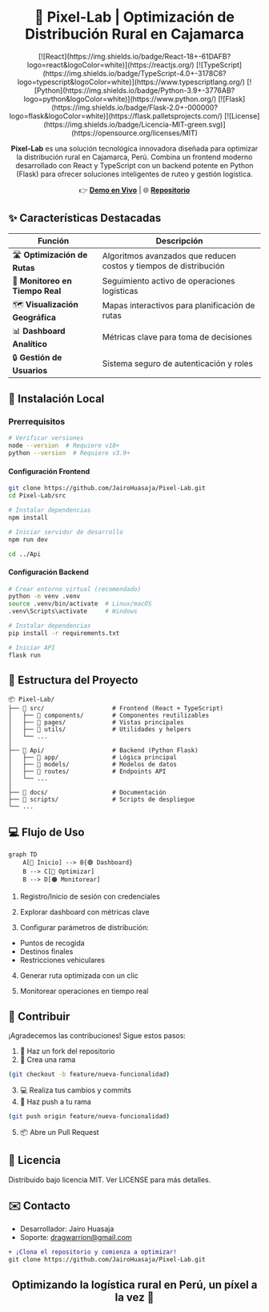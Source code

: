 <h1 align="center">🚀 Pixel-Lab | Optimización de Distribución Rural en Cajamarca</h1>

<div align="center">
[![React](https://img.shields.io/badge/React-18+-61DAFB?logo=react&logoColor=white)](https://reactjs.org/)
[![TypeScript](https://img.shields.io/badge/TypeScript-4.0+-3178C6?logo=typescript&logoColor=white)](https://www.typescriptlang.org/)
[![Python](https://img.shields.io/badge/Python-3.9+-3776AB?logo=python&logoColor=white)](https://www.python.org/)
[![Flask](https://img.shields.io/badge/Flask-2.0+-000000?logo=flask&logoColor=white)](https://flask.palletsprojects.com/)
[![License](https://img.shields.io/badge/Licencia-MIT-green.svg)](https://opensource.org/licenses/MIT)
</div>

<p align="center">
<strong>Pixel-Lab</strong> es una solución tecnológica innovadora diseñada para optimizar la distribución rural en Cajamarca, Perú. Combina un frontend moderno desarrollado con React y TypeScript con un backend potente en Python (Flask) para ofrecer soluciones inteligentes de ruteo y gestión logística.
</p>

<p align="center">
👉 <a href="https://pixel-lab-ar.netlify.app/"><strong>Demo en Vivo</strong></a> | 🌐 <a href="https://github.com/JairoHuasaja/Pixel-Lab"><strong>Repositorio</strong></a>
</p>

## ✨ Características Destacadas

| Función | Descripción |
|---------|-------------|
| 🛣️ **Optimización de Rutas** | Algoritmos avanzados que reducen costos y tiempos de distribución |
| 📍 **Monitoreo en Tiempo Real** | Seguimiento activo de operaciones logísticas |
| 🗺️ **Visualización Geográfica** | Mapas interactivos para planificación de rutas |
| 📊 **Dashboard Analítico** | Métricas clave para toma de decisiones |
| 🔒 **Gestión de Usuarios** | Sistema seguro de autenticación y roles |

## 🚀 Instalación Local

### Prerrequisitos
```bash
# Verificar versiones
node --version  # Requiere v18+
python --version  # Requiere v3.9+
```
#### Configuración Frontend
```bash
git clone https://github.com/JairoHuasaja/Pixel-Lab.git
cd Pixel-Lab/src

# Instalar dependencias
npm install

# Iniciar servidor de desarrollo
npm run dev

cd ../Api
```
#### Configuración Backend
```bash
# Crear entorno virtual (recomendado)
python -m venv .venv
source .venv/bin/activate  # Linux/macOS
.venv\Scripts\activate     # Windows

# Instalar dependencias
pip install -r requirements.txt

# Iniciar API
flask run
```

## 🧩 Estructura del Proyecto
```text
📦 Pixel-Lab/
├── 📂 src/                   # Frontend (React + TypeScript)
│   ├── 📂 components/        # Componentes reutilizables
│   ├── 📂 pages/             # Vistas principales
│   ├── 📂 utils/             # Utilidades y helpers
│   └── ...                
│
├── 📂 Api/                   # Backend (Python Flask)
│   ├── 📂 app/               # Lógica principal
│   ├── 📂 models/            # Modelos de datos
│   ├── 📂 routes/            # Endpoints API
│   └── ...                
│
├── 📂 docs/                  # Documentación
├── 📂 scripts/               # Scripts de despliegue
└── ...         
```
## 💻 Flujo de Uso
```mermaid
graph TD
    A[🔴 Inicio] --> B{🟢 Dashboard}
    B --> C[🔵 Optimizar]
    B --> D[🟠 Monitorear]
```

1. Registro/Inicio de sesión con credenciales

2. Explorar dashboard con métricas clave

3. Configurar parámetros de distribución:
- Puntos de recogida
- Destinos finales
- Restricciones vehiculares

4. Generar ruta optimizada con un clic

5. Monitorear operaciones en tiempo real

## 🤝 Contribuir
¡Agradecemos las contribuciones! Sigue estos pasos:

1. 🍴 Haz un fork del repositorio
2. 🌿 Crea una rama 
```bash 
(git checkout -b feature/nueva-funcionalidad) 
```
3. 💻 Realiza tus cambios y commits
4. 🔀 Haz push a tu rama 
``` bash 
(git push origin feature/nueva-funcionalidad) 
```
5. 📦 Abre un Pull Request

## 📄 Licencia
Distribuido bajo licencia MIT. Ver LICENSE para más detalles.

## ✉️ Contacto
- Desarrollador: Jairo Huasaja
- Soporte: dragwarrion@gmail.com

``` diff
+ ¡Clona el repositorio y comienza a optimizar!
git clone https://github.com/JairoHuasaja/Pixel-Lab.git
```

<h2 align="center">Optimizando la logística rural en Perú, un píxel a la vez 🌄</h2>